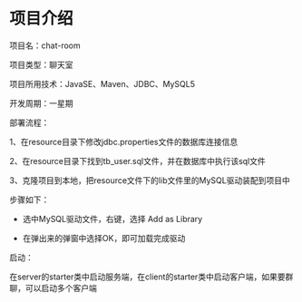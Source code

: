 # 项目介绍

项目名：chat-room

项目类型：聊天室

项目所用技术：JavaSE、Maven、JDBC、MySQL5

开发周期：一星期

部署流程：

1、在resource目录下修改jdbc.properties文件的数据库连接信息

2、在resource目录下找到tb_user.sql文件，并在数据库中执行该sql文件

3、克隆项目到本地，把resource文件下的lib文件里的MySQL驱动装配到项目中

步骤如下：

- 选中MySQL驱动文件，右键，选择 Add as Library

- 在弹出来的弹窗中选择OK，即可加载完成驱动

启动：

在server的starter类中启动服务端，在client的starter类中启动客户端，如果要群聊，可以启动多个客户端